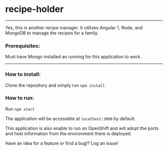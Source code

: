 # recipe-holder

-----

Yes, this is another recipe manager. It utilizes Angular 1, Node, and MongoDB to manage the recipes for a family. 

### Prerequisites:

Must have Mongo installed an running for this application to work. 

-----

### How to install:

Clone the repository and simply run `npm install`

### How to run:

Run `npm start`

The application will be accessible at `localhost:3000` by default.


This application is also enable to run on OpenShift and will adopt the ports and host information from the environment there is deployed. 

Have an idea for a feature or find a bug!? Log an issue!
